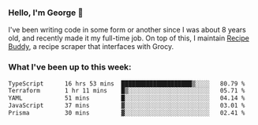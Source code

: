 ### Hello, I'm George 👋

I've been writing code in some form or another since I was about 8 years old, and recently made it my full-time job. On top of this, I maintain [Recipe Buddy](https://github.com/georgegebbett/recipe-buddy), a recipe scraper that interfaces with Grocy.  

<!--
**georgegebbett/georgegebbett** is a ✨ _special_ ✨ repository because its `README.md` (this file) appears on your GitHub profile.

Here are some ideas to get you started:

- 🔭 I’m currently working on ...
- 🌱 I’m currently learning ...
- 👯 I’m looking to collaborate on ...
- 🤔 I’m looking for help with ...
- 💬 Ask me about ...
- 📫 How to reach me: ...
- 😄 Pronouns: ...
- ⚡ Fun fact: ...
-->

### What I've been up to this week:
<!--START_SECTION:waka-->

```txt
TypeScript      16 hrs 53 mins  ████████████████████▒░░░░   80.79 %
Terraform       1 hr 11 mins    █▒░░░░░░░░░░░░░░░░░░░░░░░   05.71 %
YAML            51 mins         █░░░░░░░░░░░░░░░░░░░░░░░░   04.14 %
JavaScript      37 mins         ▓░░░░░░░░░░░░░░░░░░░░░░░░   03.01 %
Prisma          30 mins         ▓░░░░░░░░░░░░░░░░░░░░░░░░   02.41 %
```

<!--END_SECTION:waka-->
